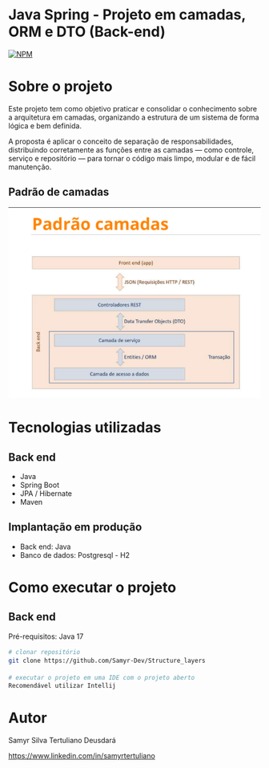 # Java Spring - Projeto em camadas, ORM e DTO (Back-end)
[![NPM](https://img.shields.io/npm/l/react)](https://github.com/Samyr-Dev/Structure_layers/blob/main/LICENSE) 

# Sobre o projeto

Este projeto tem como objetivo praticar e consolidar o conhecimento sobre a arquitetura em camadas, organizando a estrutura de um sistema de forma lógica e bem definida.

A proposta é aplicar o conceito de separação de responsabilidades, distribuindo corretamente as funções entre as camadas — como controle, serviço e repositório — para tornar o código mais limpo, modular e de fácil manutenção.

## Padrão de camadas
![Modelo de camadas](https://github.com/Samyr-Dev/Structure_layers/blob/main/assets/Modelo%20de%20camadas.png)

# Tecnologias utilizadas
## Back end
- Java
- Spring Boot
- JPA / Hibernate
- Maven
## Implantação em produção
- Back end: Java
- Banco de dados: Postgresql - H2

# Como executar o projeto

## Back end
Pré-requisitos: Java 17

```bash
# clonar repositório
git clone https://github.com/Samyr-Dev/Structure_layers

# executar o projeto em uma IDE com o projeto aberto
Recomendável utilizar Intellij
```

# Autor

Samyr Silva Tertuliano Deusdará

https://www.linkedin.com/in/samyrtertuliano
